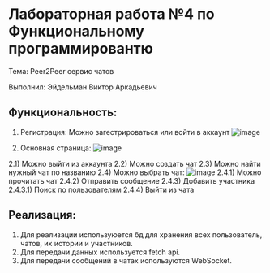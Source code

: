 # Лабораторная работа №4 по Функциональному программировантю

Тема: Peer2Peer сервис чатов

Выполнил: Эйдельман Виктор Аркадьевич

## Функциональность:

1) Регистрация:
Можно загестрироваться или войти в аккаунт
![image](https://github.com/user-attachments/assets/7aa2339e-02ef-4aa3-aef9-6dfb3f1eae40)

2) Основная страница:
![image](https://github.com/user-attachments/assets/342d8e5b-9a19-403c-8f69-3f86dae4260b)

2.1) Можно выйти из аккаунта 
2.2) Можно создать чат
2.3) Можно найти нужный чат по названию
2.4) Можно выбрать чат:
![image](https://github.com/user-attachments/assets/60f6d565-a89b-4948-8af3-3d07305d4bec)
2.4.1) Можно прочитать чат
2.4.2) Отправить сообщение
2.4.3) Добавить участника
2.4.3.1) Поиск по пользователям
2.4.4) Выйти из чата


## Реализация:

1) Для реализации используюется бд для хранения всех пользователь, чатов, их истории и участников.
2) Для передачи данных используется fetch api.
3) Для передачи сообщений в чатах используются WebSocket.
